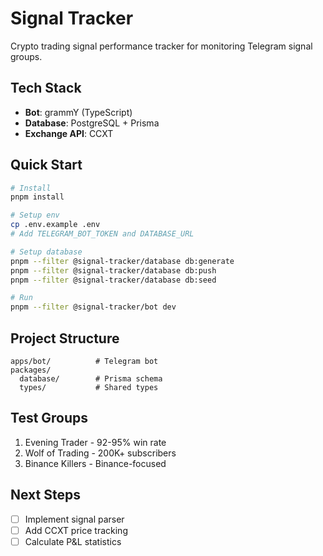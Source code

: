 # Signal Tracker

Crypto trading signal performance tracker for monitoring Telegram signal groups.

## Tech Stack

- **Bot**: grammY (TypeScript)
- **Database**: PostgreSQL + Prisma
- **Exchange API**: CCXT

## Quick Start

```bash
# Install
pnpm install

# Setup env
cp .env.example .env
# Add TELEGRAM_BOT_TOKEN and DATABASE_URL

# Setup database
pnpm --filter @signal-tracker/database db:generate
pnpm --filter @signal-tracker/database db:push
pnpm --filter @signal-tracker/database db:seed

# Run
pnpm --filter @signal-tracker/bot dev
```

## Project Structure

```
apps/bot/          # Telegram bot
packages/
  database/        # Prisma schema
  types/           # Shared types
```

## Test Groups

1. Evening Trader - 92-95% win rate
2. Wolf of Trading - 200K+ subscribers
3. Binance Killers - Binance-focused

## Next Steps

- [ ] Implement signal parser
- [ ] Add CCXT price tracking
- [ ] Calculate P&L statistics
